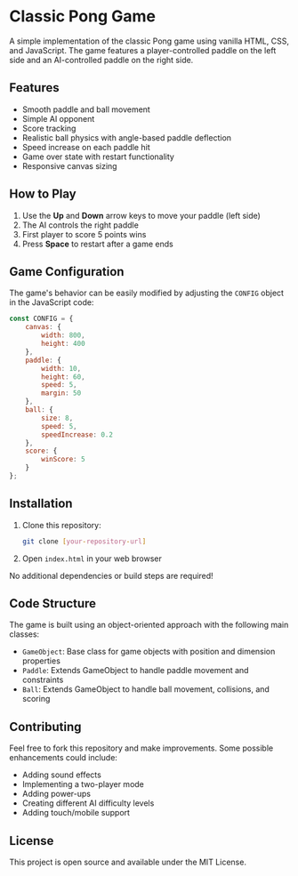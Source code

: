 # Classic Pong Game

A simple implementation of the classic Pong game using vanilla HTML, CSS, and JavaScript. The game features a player-controlled paddle on the left side and an AI-controlled paddle on the right side.

## Features

- Smooth paddle and ball movement
- Simple AI opponent
- Score tracking
- Realistic ball physics with angle-based paddle deflection
- Speed increase on each paddle hit
- Game over state with restart functionality
- Responsive canvas sizing

## How to Play

1. Use the **Up** and **Down** arrow keys to move your paddle (left side)
2. The AI controls the right paddle
3. First player to score 5 points wins
4. Press **Space** to restart after a game ends

## Game Configuration

The game's behavior can be easily modified by adjusting the `CONFIG` object in the JavaScript code:

```javascript
const CONFIG = {
    canvas: {
        width: 800,
        height: 400
    },
    paddle: {
        width: 10,
        height: 60,
        speed: 5,
        margin: 50
    },
    ball: {
        size: 8,
        speed: 5,
        speedIncrease: 0.2
    },
    score: {
        winScore: 5
    }
};
```

## Installation

1. Clone this repository:
   ```bash
   git clone [your-repository-url]
   ```

2. Open `index.html` in your web browser

No additional dependencies or build steps are required!

## Code Structure

The game is built using an object-oriented approach with the following main classes:

- `GameObject`: Base class for game objects with position and dimension properties
- `Paddle`: Extends GameObject to handle paddle movement and constraints
- `Ball`: Extends GameObject to handle ball movement, collisions, and scoring

## Contributing

Feel free to fork this repository and make improvements. Some possible enhancements could include:

- Adding sound effects
- Implementing a two-player mode
- Adding power-ups
- Creating different AI difficulty levels
- Adding touch/mobile support

## License

This project is open source and available under the MIT License.
